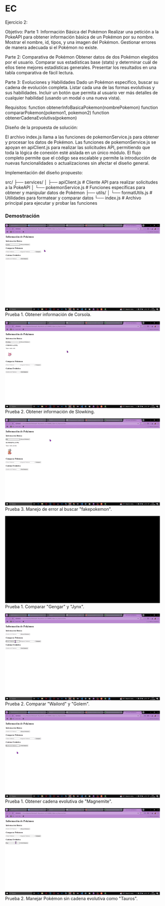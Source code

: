 # EC
Ejercicio 2:

Objetivo: 
Parte 1: Información Básica del Pokémon
Realizar una petición a la PokeAPI para obtener información básica de un Pokémon por su nombre.
Mostrar el nombre, id, tipos, y una imagen del Pokémon.
Gestionar errores de manera adecuada si el Pokémon no existe.

Parte 2: Comparativa de Pokémon
Obtener datos de dos Pokémon elegidos por el usuario.
Comparar sus estadísticas base (stats) y determinar cuál de ellos tiene mejores estadísticas generales.
Presentar los resultados en una tabla comparativa de fácil lectura.

Parte 3: Evoluciones y Habilidades
Dado un Pokémon específico, buscar su cadena de evolución completa.
Listar cada una de las formas evolutivas y sus habilidades.
Incluir un botón que permita al usuario ver más detalles de cualquier habilidad (usando un modal o una nueva vista).




Requisitos:
function obtenerInfoBasicaPokemon(nombrePokemon)
function compararPokemon(pokemon1, pokemon2)
function obtenerCadenaEvolutiva(pokemon)


Diseño de la propuesta de solución:

El archivo index.js llama a las funciones de pokemonService.js para obtener y procesar los datos de Pokémon.
Las funciones de pokemonService.js se apoyan en apiClient.js para realizar las solicitudes API, permitiendo que toda la lógica de conexión esté aislada en un único módulo.
El flujo completo permite que el código sea escalable y permite la introducción de nuevas funcionalidades o actualizaciones sin afectar el diseño general.

Implementación del diseño propuesto:

src/
├── services/
│   ├── apiClient.js           # Cliente API para realizar solicitudes a la PokeAPI
│   └── pokemonService.js       # Funciones específicas para obtener y manipular datos de Pokémon
├── utils/
│   └── formatUtils.js          # Utilidades para formatear y comparar datos
└── index.js                    # Archivo principal para ejecutar y probar las funciones



### Demostración

![Cambio de color](/T1/SPRINT_3/Ejercicio_2/ejercicio2.gif)
Prueba 1. Obtener información de Corsola.


![Cambio de color](/T1/SPRINT_3/Ejercicio_2/ejercicio2_1.gif)
Prueba 2. Obtener información de Slowking.


![Cambio de color](/T1/SPRINT_3/Ejercicio_2/ejercicio2_2.gif)
Prueba 3. Manejo de error al buscar "fakepokemon".


![Cambio de color](/T1/SPRINT_3/Ejercicio_2/ejercicio2_3.gif)
Prueba 1. Comparar "Gengar" y "Jynx".


![Cambio de color](/T1/SPRINT_3/Ejercicio_2/ejercicio2_4.gif)
Prueba 2. Comparar "Wailord" y "Golem".


![Cambio de color](/T1/SPRINT_3/Ejercicio_2/ejercicio2_5.gif)
Prueba 1. Obtener cadena evolutiva de "Magnemite".


![Cambio de color](/T1/SPRINT_3/Ejercicio_2/ejercicio2_6.gif)
Prueba 2. Manejar Pokémon sin cadena evolutiva como "Tauros".


